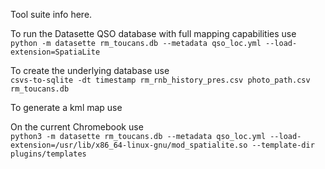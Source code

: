 Tool suite info here.

To run the Datasette QSO database with full mapping capabilities use  
`python -m datasette rm_toucans.db --metadata qso_loc.yml --load-extension=SpatiaLite`  

To create the underlying database use  
`csvs-to-sqlite -dt timestamp rm_rnb_history_pres.csv photo_path.csv rm_toucans.db`  

To generate a kml map use  

On the current Chromebook use  
`python3 -m datasette rm_toucans.db --metadata qso_loc.yml --load-extension=/usr/lib/x86_64-linux-gnu/mod_spatialite.so --template-dir plugins/templates`

